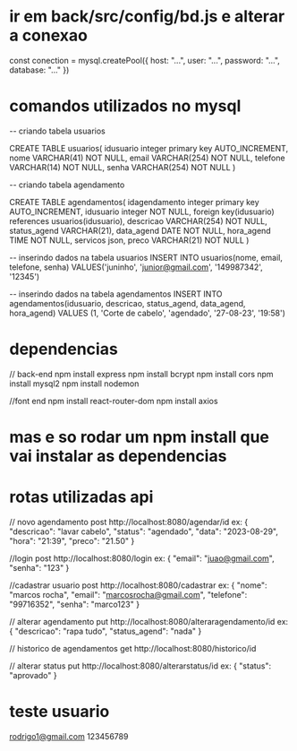 

# ir em back/src/config/bd.js e alterar a conexao
const conection = mysql.createPool({
    host: "...",
    user: "...",
    password: "...",
    database: "..."
})


# comandos utilizados no mysql
-- criando tabela usuarios

CREATE TABLE usuarios(
    idusuario integer primary key AUTO_INCREMENT,
    nome VARCHAR(41) NOT NULL,
    email VARCHAR(254) NOT NULL,
    telefone VARCHAR(14) NOT NULL,
    senha VARCHAR(254) NOT NULL
)


-- criando tabela agendamento


CREATE TABLE agendamentos(
    idagendamento integer primary key AUTO_INCREMENT,
    idusuario integer NOT NULL,
    foreign key(idusuario) references usuarios(idusuario),
    descricao VARCHAR(254) NOT NULL,
    status_agend VARCHAR(21),
    data_agend DATE NOT NULL,
    hora_agend TIME NOT NULL,
    servicos json,
    preco VARCHAR(21) NOT NULL
)

-- inserindo dados na tabela usuarios
INSERT INTO usuarios(nome, email, telefone, senha)
VALUES('juninho', 'junior@gmail.com', '149987342', '12345') 


-- inserindo dados na tabela agendamentos
INSERT INTO agendamentos(idusuario, descricao, status_agend, data_agend, hora_agend)
VALUES (1, 'Corte de cabelo', 'agendado', '27-08-23', '19:58')





# dependencias 
// back-end
npm install express 
npm install bcrypt
npm install cors
npm install mysql2
npm install nodemon

//font end
npm install react-router-dom
npm install axios

# mas e so rodar um npm install que vai instalar as dependencias


# rotas utilizadas api
// novo agendamento
post
http://localhost:8080/agendar/id
ex:
{
    "descricao": "lavar cabelo",
    "status": "agendado",
    "data": "2023-08-29",
    "hora": "21:39",
    "preco": "21.50"
}

//login
post
http://localhost:8080/login
ex: 
{
    "email": "juao@gmail.com",
    "senha": "123"
}

//cadastrar usuario
post
http://localhost:8080/cadastrar
ex:
{
   "nome": "marcos rocha",
    "email": "marcosrocha@gmail.com",
    "telefone": "99716352",
    "senha": "marco123"
}

// alterar agendamento
put
http://localhost:8080/alteraragendamento/id
ex:
{
    "descricao": "rapa tudo",
    "status_agend": "nada"
}

// historico de agendamentos 
get
http://localhost:8080/historico/id


// alterar status
put
http://localhost:8080/alterarstatus/id
ex:
{
    "status": "aprovado"
}





# teste usuario 
rodrigo1@gmail.com
123456789
